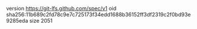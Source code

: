 version https://git-lfs.github.com/spec/v1
oid sha256:11b689c2fd78c9e7c725173f34edd1688b36152ff3df2319c2f0bd93e9285eda
size 2051

